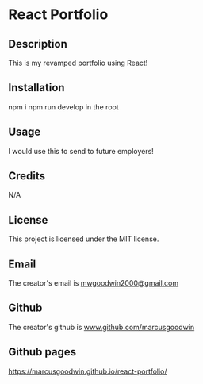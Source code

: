 # React Portfolio

## Description
This is my revamped portfolio using React!

## Installation
npm i npm run develop in the root

## Usage
I would use this to send to future employers!

## Credits
N/A

## License
This project is licensed under the MIT license.

## Email
The creator's email is mwgoodwin2000@gmail.com

## Github
The creator's github is www.github.com/marcusgoodwin

## Github pages
https://marcusgoodwin.github.io/react-portfolio/

